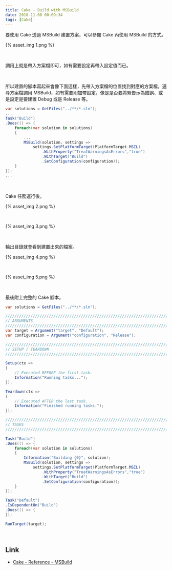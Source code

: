 ```yaml
---
title: Cake - Build with MSBuild
date: 2018-11-08 00:09:34
tags: [Cake]
---
```


要使用 Cake 透過 MSBuild 建置方案，可以參閱 Cake 內使用 MSBuild 的方式。  

<!-- More -->

{% asset_img 1.png %}

<br/>


調用上就是帶入方案檔即可，如有需要設定再帶入設定值而已。  

<br/>


所以建置的腳本寫起來會像下面這樣，先帶入方案檔的位置找到對應的方案檔，遍尋方案檔調用 MSBuild，如有需要則加帶設定，像是是否要將緊告示為錯誤、或是設定是要建置 Debug 或是 Release 等。  

```C#
var solutions = GetFiles("../**/*.sln");
...
Task("Build")
.Does(() => {
	foreach(var solution in solutions)
    {
		...
		MSBuild(solution, settings =>
            settings.SetPlatformTarget(PlatformTarget.MSIL)
                .WithProperty("TreatWarningsAsErrors","true")
                .WithTarget("Build")
                .SetConfiguration(configuration));
	}
});
...
```

<br/>


Cake 任務運行後。  

{% asset_img 2.png %}

</br>


{% asset_img 3.png %}

<br/>



輸出目錄就會看到建置出來的檔案。  

{% asset_img 4.png %}

</br>


{% asset_img 5.png %}

</br>


最後附上完整的 Cake 腳本。  

```C#
var solutions = GetFiles("../**/*.sln");

///////////////////////////////////////////////////////////////////////////////
// ARGUMENTS
///////////////////////////////////////////////////////////////////////////////
var target = Argument("target", "Default");
var configuration = Argument("configuration", "Release");

///////////////////////////////////////////////////////////////////////////////
// SETUP / TEARDOWN
///////////////////////////////////////////////////////////////////////////////

Setup(ctx =>
{
	// Executed BEFORE the first task.
	Information("Running tasks...");
});

Teardown(ctx =>
{
	// Executed AFTER the last task.
	Information("Finished running tasks.");
});

///////////////////////////////////////////////////////////////////////////////
// TASKS
///////////////////////////////////////////////////////////////////////////////

Task("Build")
.Does(() => {
	foreach(var solution in solutions)
    {
		Information("Building {0}", solution);
		MSBuild(solution, settings =>
            settings.SetPlatformTarget(PlatformTarget.MSIL)
                .WithProperty("TreatWarningsAsErrors","true")
                .WithTarget("Build")
                .SetConfiguration(configuration));
	}
});

Task("Default")
.IsDependentOn("Build")   
.Does(() => {
});

RunTarget(target);
```

<br/>


Link
----
* [Cake - Reference - MSBuild](https://cakebuild.net/dsl/msbuild/)
